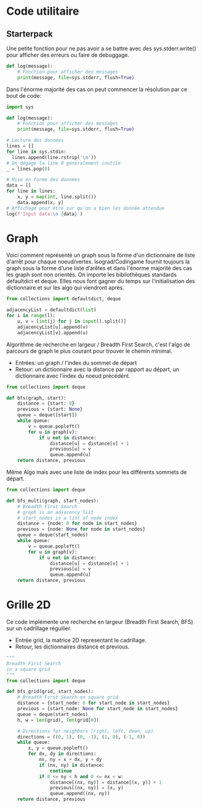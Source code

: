 # Code utilitaire
## Starterpack 
Une petite fonction pour ne pas avoir a se battre avec des sys.stderr.write() pour afficher des erreurs ou faire de debuggage.

```Python 
def log(message):
    # Fonction pour afficher des messages
    print(message, file=sys.stderr, flush=True)
```

Dans l'énorme majorité des cas on peut commencer la résolution par ce bout de code:

```Python 
import sys

def log(message):
    # Fonction pour afficher des messages
    print(message, file=sys.stderr, flush=True)

# Lecture des données 
lines = []
for line in sys.stdin:
  lines.append(line.rstrip('\n'))
# On dégage la line 0 généralement inutile 
_ = lines.pop(0) 

# Mise en forme des données 
data = []
for line in lines:
    x, y = map(int, line.split())
    data.append(x, y)
# Affichage pour être sur qu'on a bien les donnée attendue
log(f'Input data:\n {data}')
```
# Graph 
Voici comment représenté un graph sous la forme d'un dictionnaire de liste d'arrêt pour chaque noeud/vertex. Isograd/Codingame fournit toujours la graph sous la forme d'une liste d’arêtes et dans l'énorme majorité des cas les graph sont non orientés. 
On importe les bibliothéques standards defaultdict et deque. Elles nous font gagner du temps sur l'initialisation des dictionnaire et sur les algo qui viendront après.
```Python 
from collections import defaultdict, deque 

adjacencyList = defaultdict(list)
for i in range(l):
    u, v = [int(j) for j in input().split()]
    adjacencyList[u].append(v)
    adjacencyList[v].append(u)
```

Algorithme de recherche en largeur / Breadth First Search, c'est l'algo de parcours de graph le plus courant pour trouver le chemin minimal.
* Entrées: un graph / l'index du sommet de départ
* Retour: un dictionnaire avec la distance par rapport au départ, un dictionnaire avec l'index du noeud précédént.
```Python
from collections import deque

def bfs(graph, start):
    distance = {start: 0}
    previous = {start: None}
    queue = deque([start])
    while queue:
        v = queue.popleft()
        for u in graph[v]:
            if u not in distance:
                distance[u] = distance[v] + 1
                previous[u] = v
                queue.append(u)
    return distance, previous
```

Même Algo mais avec une liste de index pour les différents sommets de départ.
```Python
from collections import deque

def bfs_multi(graph, start_nodes):
    # Breadth First Search
    # graph is an adjacency list
    # start_nodes is a list of node index 
    distance = {node: 0 for node in start_nodes}
    previous = {node: None for node in start_nodes}
    queue = deque(start_nodes)
    while queue:
        v = queue.popleft()
        for u in graph[v]:
            if u not in distance:
                distance[u] = distance[v] + 1
                previous[u] = v
                queue.append(u)
    return distance, previous
```

# Grille 2D

Ce code implémente une recherche en largeur (Breadth First Search, BFS) sur un cadrillage réguilier. 
* Entrée grid, la matrice 2D representant le cadrillage.
* Retour, les dictionnaires distance et previous.

```Python
"""
Breadth First Search
in a square grid
"""
from collections import deque

def bfs_grid(grid, start_nodes):
    # Breadth First Search on square grid
    distance = {start_node: 0 for start_node in start_nodes}
    previous = {start_node: None for start_node in start_nodes}
    queue = deque(start_nodes)
    h, w = len(grid), len(grid[0])

    # Directions for neighbors (right, left, down, up)
    directions = ((0, 1), (0, -1), (1, 0), (-1, 0))
    while queue:
        x, y = queue.popleft()
        for dx, dy in directions:
            nx, ny = x + dx, y + dy
            if (nx, ny) in distance:
                continue
            if 0 <= ny < h and 0 <= nx < w:
                distance[(nx, ny)] = distance[(x, y)] + 1
                previous[(nx, ny)] = (x, y)
                queue.append((nx, ny))
    return distance, previous
```

